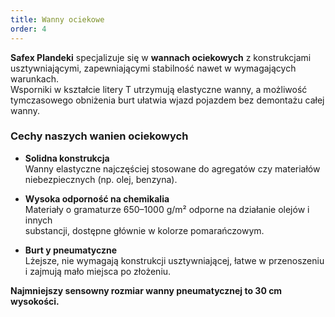 ```yaml
---
title: Wanny ociekowe
order: 4
---
```


**Safex Plandeki** specjalizuje się w **wannach ociekowych** z konstrukcjami  
usztywniającymi, zapewniającymi stabilność nawet w wymagających warunkach.  
Wsporniki w kształcie litery T utrzymują elastyczne wanny, a możliwość  
tymczasowego obniżenia burt ułatwia wjazd pojazdem bez demontażu całej wanny.

### Cechy naszych wanien ociekowych

- **Solidna konstrukcja**  
  Wanny elastyczne najczęściej stosowane do agregatów czy materiałów  
  niebezpiecznych (np. olej, benzyna).

- **Wysoka odporność na chemikalia**  
  Materiały o gramaturze 650–1000 g/m² odporne na działanie olejów i innych  
  substancji, dostępne głównie w kolorze pomarańczowym.

- **Burt y pneumatyczne**  
  Lżejsze, nie wymagają konstrukcji usztywniającej, łatwe w przenoszeniu  
  i zajmują mało miejsca po złożeniu.

**Najmniejszy sensowny rozmiar wanny pneumatycznej to 30 cm wysokości.**